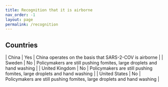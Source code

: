 ```yaml
---
title: Recognition that it is airborne
nav_order: -1
layout: page
permalink: /recognition
---
```


## Countries

| China | Yes | China operates on the basis that SARS-2-COV is airborne |
| Sweden | No | Policymakers are still pushing fomites, large droplets and hand washing | 
| United Kingdom | No | Policymakers are still pushing fomites, large droplets and hand washing |
| United States | No | Policymakers are still pushing fomites, large droplets and hand washing |

<script>
$('td.status[value=No]').closest('tr').css('background-color', 'red');
</script>